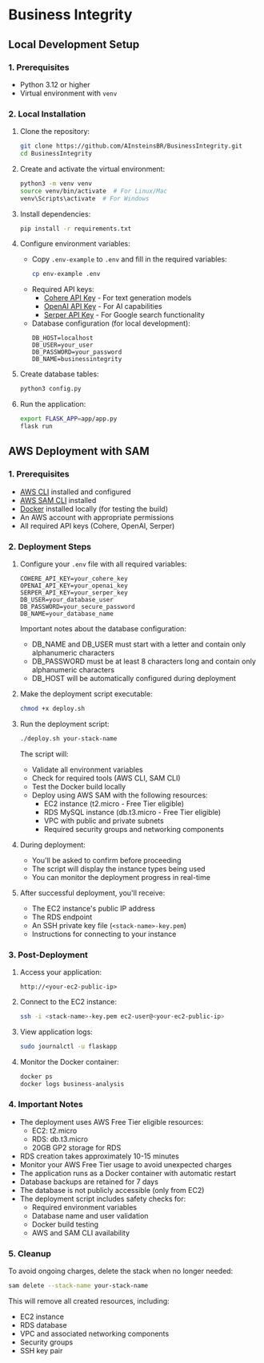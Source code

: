 # Business Integrity

## Local Development Setup

### **1. Prerequisites**
- Python 3.12 or higher
- Virtual environment with `venv`

### **2. Local Installation**
1. Clone the repository:
   ```bash
   git clone https://github.com/AInsteinsBR/BusinessIntegrity.git
   cd BusinessIntegrity
   ```

2. Create and activate the virtual environment:
   ```bash
   python3 -m venv venv
   source venv/bin/activate  # For Linux/Mac
   venv\Scripts\activate  # For Windows
   ```

3. Install dependencies:
   ```bash
   pip install -r requirements.txt
   ```

4. Configure environment variables:
   - Copy `.env-example` to `.env` and fill in the required variables:
     ```bash
     cp env-example .env
     ```
   - Required API keys:
     - [Cohere API Key](https://cohere.com/) - For text generation models
     - [OpenAI API Key](https://openai.com/) - For AI capabilities
     - [Serper API Key](https://serper.dev/) - For Google search functionality
   - Database configuration (for local development):
     ```
     DB_HOST=localhost
     DB_USER=your_user
     DB_PASSWORD=your_password
     DB_NAME=businessintegrity
     ```

5. Create database tables:
    ```bash
    python3 config.py
    ```

6. Run the application:
   ```bash
   export FLASK_APP=app/app.py
   flask run
   ```

## AWS Deployment with SAM

### **1. Prerequisites**
- [AWS CLI](https://aws.amazon.com/cli/) installed and configured
- [AWS SAM CLI](https://docs.aws.amazon.com/serverless-application-model/latest/developerguide/serverless-sam-cli-install.html) installed
- [Docker](https://www.docker.com/get-started/) installed locally (for testing the build)
- An AWS account with appropriate permissions
- All required API keys (Cohere, OpenAI, Serper)

### **2. Deployment Steps**

1. Configure your `.env` file with all required variables:
   ```plaintext
   COHERE_API_KEY=your_cohere_key
   OPENAI_API_KEY=your_openai_key
   SERPER_API_KEY=your_serper_key
   DB_USER=your_database_user
   DB_PASSWORD=your_secure_password
   DB_NAME=your_database_name
   ```

   Important notes about the database configuration:
   - DB_NAME and DB_USER must start with a letter and contain only alphanumeric characters
   - DB_PASSWORD must be at least 8 characters long and contain only alphanumeric characters
   - DB_HOST will be automatically configured during deployment

2. Make the deployment script executable:
   ```bash
   chmod +x deploy.sh
   ```

3. Run the deployment script:
   ```bash
   ./deploy.sh your-stack-name
   ```

   The script will:
   - Validate all environment variables
   - Check for required tools (AWS CLI, SAM CLI)
   - Test the Docker build locally
   - Deploy using AWS SAM with the following resources:
     - EC2 instance (t2.micro - Free Tier eligible)
     - RDS MySQL instance (db.t3.micro - Free Tier eligible)
     - VPC with public and private subnets
     - Required security groups and networking components

4. During deployment:
   - You'll be asked to confirm before proceeding
   - The script will display the instance types being used
   - You can monitor the deployment progress in real-time

5. After successful deployment, you'll receive:
   - The EC2 instance's public IP address
   - The RDS endpoint
   - An SSH private key file (`<stack-name>-key.pem`)
   - Instructions for connecting to your instance

### **3. Post-Deployment**

1. Access your application:
   ```
   http://<your-ec2-public-ip>
   ```

2. Connect to the EC2 instance:
   ```bash
   ssh -i <stack-name>-key.pem ec2-user@<your-ec2-public-ip>
   ```

3. View application logs:
   ```bash
   sudo journalctl -u flaskapp
   ```

4. Monitor the Docker container:
   ```bash
   docker ps
   docker logs business-analysis
   ```

### **4. Important Notes**

- The deployment uses AWS Free Tier eligible resources:
  - EC2: t2.micro
  - RDS: db.t3.micro
  - 20GB GP2 storage for RDS
- RDS creation takes approximately 10-15 minutes
- Monitor your AWS Free Tier usage to avoid unexpected charges
- The application runs as a Docker container with automatic restart
- Database backups are retained for 7 days
- The database is not publicly accessible (only from EC2)
- The deployment script includes safety checks for:
  - Required environment variables
  - Database name and user validation
  - Docker build testing
  - AWS and SAM CLI availability

### **5. Cleanup**

To avoid ongoing charges, delete the stack when no longer needed:
```bash
sam delete --stack-name your-stack-name
```

This will remove all created resources, including:
- EC2 instance
- RDS database
- VPC and associated networking components
- Security groups
- SSH key pair